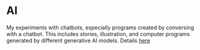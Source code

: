 # AI
My experiments with chatbots, especially programs created by conversing with a chatbot.
This includes stories, illustration, and computer programs generated by different generative AI models.
Details [here](https://docs.google.com/document/d/19KWL8t3G1igp7t-QE9GYPGRsmg080Z_uoBF-WC_eSxo/edit#heading=h.4y1rxmqyl3yx)

